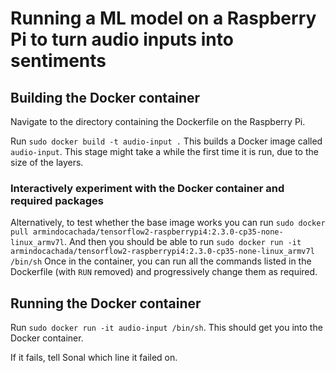 # Running a ML model on a Raspberry Pi to turn audio inputs into sentiments

## Building the Docker container
Navigate to the directory containing the Dockerfile on the Raspberry Pi.

Run
`sudo docker build -t audio-input .`
This builds a Docker image called `audio-input`. This stage might take a while the first time it is run, due to the size of the layers.

### Interactively experiment with the Docker container and required packages
Alternatively, to test whether the base image works you can run
`sudo docker pull armindocachada/tensorflow2-raspberrypi4:2.3.0-cp35-none-linux_armv7l`.
And then you should be able to run
`sudo docker run -it armindocachada/tensorflow2-raspberrypi4:2.3.0-cp35-none-linux_armv7l /bin/sh`
Once in the container, you can run all the commands listed in the Dockerfile (with `RUN` removed) and progressively change them as required.

## Running the Docker container
Run
`sudo docker run -it audio-input /bin/sh`.
This should get you into the Docker container.

If it fails, tell Sonal which line it failed on.
